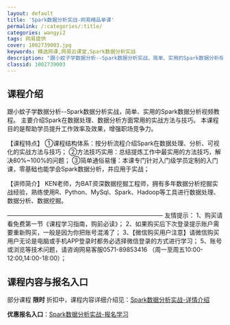 ```yaml
---
layout: default
title: 'Spark数据分析实战-网易精品单课'
permalink: /:categories/:title/
categories: wangyi2
tags: 网易提供
cover: 1002739003.jpg
keywords: 精选网课,网易云课堂,Spark数据分析实战
description: "跟小蚊子学数据分析--Spark数据分析实战，简单、实用的Spark数据分析视频教程。主要介绍Spark在数据处理、数据分析方面常用的实战方法与技巧。本课程目的是帮助学员提升工作效率及效果，"
classid: 1002739003
---
```


## 课程介绍

跟小蚊子学数据分析--Spark数据分析实战，简单、实用的Spark数据分析视频教程。
主要介绍Spark在数据处理、数据分析方面常用的实战方法与技巧。
本课程目的是帮助学员提升工作效率及效果，增强职场竞争力。

【课程特点】
①课程结构体系：按分析流程介绍Spark在数据处理、分析、可视化的实战方法与技巧；
②方法技巧实用：总结提炼工作中最实用的方法技巧，解决80%~100%的问题；
③简单通俗易懂：本课专门针对入门级学员定制的入门课，零基础也能学会Spark数据分析，并应用于实战；

【讲师简介】
KEN老师，为BAT资深数据挖掘工程师，拥有多年数据分析挖掘实战经验，熟练使用R、Python、MySql、Spark、Hadoop等工具进行数据处理、数据分析、数据挖掘。

——————————————————————————
友情提示：
1、购买请看免费第一节《课程学习指南，购前必读》；
2、如果购买后下次登录提示账户需要重新购买，一般是因为你把账号混淆了；
3、【微信购买用户注意】请微信购买用户无论是电脑或手机APP登录时都务必选择微信登录的方式进行学习；
5、账号或浏览等技术问题，请咨询网易客服0571-89853416 （周一至周五10:00-12:00,14:00-18:00）；

## 课程内容与报名入口

部分课程 **限时** 折扣中，课程内容详细介绍见：[Spark数据分析实战-详情介绍](https://study.163.com/course/introduction/1002739003.htm?share=1&shareId=1025206652&utm_campaign=share&utm_medium=iphoneShare&utm_source=&utm_u=1025206652)

**优惠报名入口**：[Spark数据分析实战-报名学习](https://study.163.com/course/introduction/1002739003.htm?share=1&shareId=1025206652&utm_campaign=share&utm_medium=iphoneShare&utm_source=&utm_u=1025206652)

